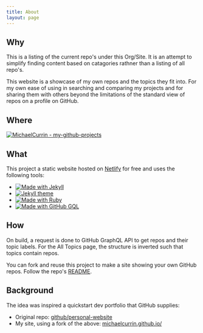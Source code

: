 ```yaml
---
title: About
layout: page
---
```


## Why

This is a listing of the current repo's under this Org/Site. It is an attempt to simplify finding content based on catagories rathner than a listing of all repo's. 

This website is a showcase of my own repos and the topics they fit into. For my own ease of using in searching and comparing my projects and for sharing them with others beyond the limitations of the standard view of repos on a profile on GitHub.


## Where

[![MichaelCurrin - my-github-projects](https://img.shields.io/static/v1?label=MichaelCurrin&message=my-github-projects&color=blue&logo=github)](https://github.com/MichaelCurrin/my-github-projects)


## What

This project a static website hosted on [Netlify](netlify.com) for free and uses the following tools:

- [![Made with Jekyll](https://img.shields.io/badge/Made_with-Jekyll-blue?logo=jekyll)](https://jekyllrb.com)
- [![Jekyll theme](https://img.shields.io/badge/Theme-jekyll%2D-bulma-blue)](https://github.com/jekyll-octopod/jekyll-bulma)
- [![Made with Ruby](https://img.shields.io/badge/Made_with-Ruby-blue?logo=ruby)](https://www.ruby-lang.org)
- [![Made with GitHub GQL](https://img.shields.io/badge/Made%20with-GitHub_GraphQL-blue?logo=graphql)](https://developer.github.com/v4/)


## How

On build, a request is done to GitHub GraphQL API to get repos and their topic labels. For the All Topics page, the structure is inverted such that topics contain repos.

You can fork and reuse this project to make a site showing your own GitHub repos. Follow the repo's [README](https://github.com/MichaelCurrin/my-github-projects/blob/master/README.md).


## Background


The idea was inspired a quickstart dev portfolio that GitHub supplies:

- Original repo: [github/personal-website](https://github.com/github/personal-website)
- My site, using a fork of the above: [michaelcurrin.github.io/](https://michaelcurrin.github.io/)
